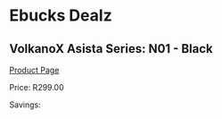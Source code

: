 
# Ebucks Dealz
## VolkanoX Asista Series: N01 - Black
[Product Page](https://www.ebucks.com/web/shop/productSelected.do?prodId=623436229&catId=714972256)

Price: R299.00

Savings: 


	